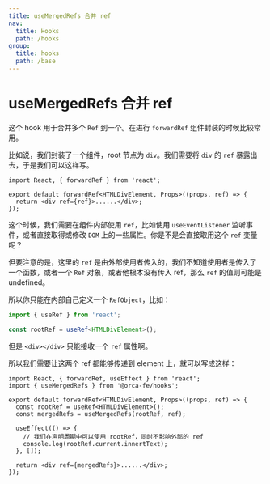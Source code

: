 ```yaml
---
title: useMergedRefs 合并 ref
nav:
  title: Hooks
  path: /hooks
group:
  title: hooks
  path: /base
---
```


# useMergedRefs 合并 ref

这个 hook 用于合并多个 `Ref` 到一个。在进行 `forwardRef` 组件封装的时候比较常用。

比如说，我们封装了一个组件，root 节点为 `div`。我们需要将 `div` 的 `ref` 暴露出去，于是我们可以这样写。

```tsx | pure
import React, { forwardRef } from 'react';

export default forwardRef<HTMLDivElement, Props>((props, ref) => {
  return <div ref={ref}>......</div>;
});
```

这个时候，我们需要在组件内部使用 `ref`，比如使用 `useEventListener` 监听事件，或者直接取得或修改 `DOM`
上的一些属性。你是不是会直接取用这个 `ref` 变量呢？

但要注意的是，这里的 `ref` 是由外部使用者传入的，我们不知道使用者是传入了一个函数，或者一个 `Ref` 对象，或者他根本没有传入
ref，那么 `ref` 的值则可能是 undefined。

所以你只能在内部自己定义一个 `RefObject`，比如：

```ts | pure
import { useRef } from 'react';

const rootRef = useRef<HTMLDivElement>();
```

但是 `<div></div>` 只能接收一个 `ref` 属性啊。

所以我们需要让这两个 ref 都能够传递到 element 上，就可以写成这样：

```tsx | pure
import React, { forwardRef, useEffect } from 'react';
import { useMergedRefs } from '@orca-fe/hooks';

export default forwardRef<HTMLDivElement, Props>((props, ref) => {
  const rootRef = useRef<HTMLDivElement>();
  const mergedRefs = useMergedRefs(rootRef, ref);

  useEffect(() => {
    // 我们在声明周期中可以使用 rootRef，同时不影响外部的 ref
    console.log(rootRef.current.innertText);
  }, []);

  return <div ref={mergedRefs}>......</div>;
});
```
